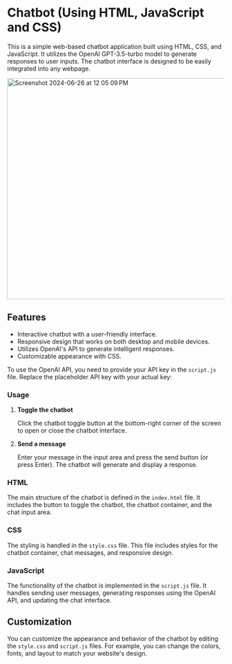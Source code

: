 # Chatbot (Using HTML, JavaScript and CSS)

This is a simple web-based chatbot application built using HTML, CSS, and JavaScript. It utilizes the OpenAI GPT-3.5-turbo model to generate responses to user inputs. The chatbot interface is designed to be easily integrated into any webpage.

<img width="512" alt="Screenshot 2024-06-26 at 12 05 09 PM" src="https://github.com/radhikaganesh29/Chatbot_html_css_javascript/assets/158646026/5324fb27-4f72-4a23-9f4d-43ba1f96871b">


## Features

- Interactive chatbot with a user-friendly interface.
- Responsive design that works on both desktop and mobile devices.
- Utilizes OpenAI's API to generate intelligent responses.
- Customizable appearance with CSS.

To use the OpenAI API, you need to provide your API key in the `script.js` file. Replace the placeholder API key with your actual key:

### Usage

1. **Toggle the chatbot**

   Click the chatbot toggle button at the bottom-right corner of the screen to open or close the chatbot interface.

2. **Send a message**

   Enter your message in the input area and press the send button (or press Enter). The chatbot will generate and display a response.

### HTML

The main structure of the chatbot is defined in the `index.html` file. It includes the button to toggle the chatbot, the chatbot container, and the chat input area.

### CSS

The styling is handled in the `style.css` file. This file includes styles for the chatbot container, chat messages, and responsive design.

### JavaScript

The functionality of the chatbot is implemented in the `script.js` file. It handles sending user messages, generating responses using the OpenAI API, and updating the chat interface.

## Customization

You can customize the appearance and behavior of the chatbot by editing the `style.css` and `script.js` files. For example, you can change the colors, fonts, and layout to match your website's design.
